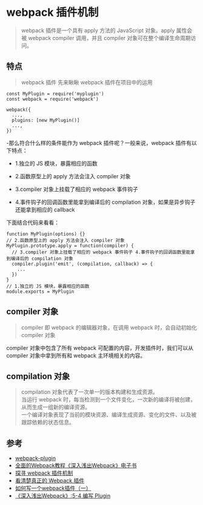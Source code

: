 # webpack 插件机制

>webpack 插件是一个具有 apply 方法的 JavaScript 对象。apply 属性会被 webpack compiler 调用，并且 compiler 对象可在整个编译生命周期访问。


## 特点
>webpack 插件
先来瞅瞅 webpack 插件在项目中的运用
```
const MyPlugin = require('myplugin')
const webpack = require('webpack')

webpack({
  ...,
  plugins: [new MyPlugin()]
  ...,
})
```

-那么符合什么样的条件能作为 webpack 插件呢？一般来说，webpack 插件有以下特点：

- 1.独立的 JS 模块，暴露相应的函数

- 2.函数原型上的 apply 方法会注入 compiler 对象

- 3.compiler 对象上挂载了相应的 webpack 事件钩子

- 4.事件钩子的回调函数里能拿到编译后的 compilation 对象，如果是异步钩子还能拿到相应的 callback

下面结合代码来看看：
```
function MyPlugin(options) {}
// 2.函数原型上的 apply 方法会注入 compiler 对象
MyPlugin.prototype.apply = function(compiler) {
  // 3.compiler 对象上挂载了相应的 webpack 事件钩子 4.事件钩子的回调函数里能拿到编译后的 compilation 对象
  compiler.plugin('emit', (compilation, callback) => {
    ...
  })
}
// 1.独立的 JS 模块，暴露相应的函数
module.exports = MyPlugin
```


## compiler 对象
>compiler 即 webpack 的编辑器对象，在调用 webpack 时，会自动初始化 compiler 对象

compiler 对象中包含了所有 webpack 可配置的内容，开发插件时，我们可以从 compiler 对象中拿到所有和 webpack 主环境相关的内容。



## compilation 对象
>compilation 对象代表了一次单一的版本构建和生成资源。  
当运行 webpack 时，每当检测到一个文件变化，一次新的编译将被创建，从而生成一组新的编译资源。  
一个编译对象表现了当前的模块资源、编译生成资源、变化的文件、以及被跟踪依赖的状态信息。











## 参考
- [webpack-plugin](https://webpack.docschina.org/concepts/plugins/#%E5%89%96%E6%9E%90)
- [全面的Webpack教程《深入浅出Webpack》电子书](https://github.com/gwuhaolin/dive-into-webpack/)
- [探寻 webpack 插件机制](https://www.cnblogs.com/MuYunyun/p/8875908.html)
- [看清楚真正的 Webpack 插件](https://zoumiaojiang.com/article/what-is-real-webpack-plugin/#compiler)
- [如何写一个webpack插件（一）](https://github.com/lcxfs1991/blog/issues/1)
- [《深入浅出Webpack》:5-4 编写 Plugin](http://webpack.wuhaolin.cn/5%E5%8E%9F%E7%90%86/5-4%E7%BC%96%E5%86%99Plugin.html)
